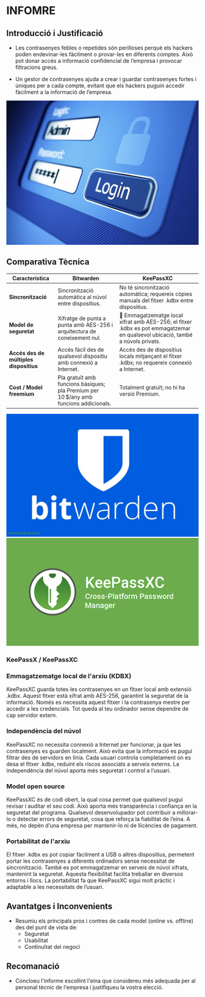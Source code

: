 # INFOMRE

## Introducció i Justificació
- Les contrasenyes febles o repetides són perilloses perquè els hackers poden endevinar-les fàcilment o provar-les en diferents comptes. Això pot donar accés a informació confidencial de l’empresa i provocar filtracions greus.

- Un gestor de contrasenyes ajuda a crear i guardar contrasenyes fortes i úniques per a cada compte, evitant que els hackers puguin accedir fàcilment a la informació de l’empresa.

![Inicio de sesion](img/informe_img/image1.png)

## Comparativa Tècnica
| Característica              | **Bitwarden** | **KeePassXC** |
|-----------------------------|---------------|---------------|
| **Sincronització**          | Sincronització automàtica al núvol entre dispositius. | No té sincronització automàtica; requereix còpies manuals del fitxer .kdbx entre dispositius. |
| **Model de seguretat**      | Xifratge de punta a punta amb AES-256 i arquitectura de coneixement nul. | 🔐 Emmagatzematge local xifrat amb AES-256; el fitxer .kdbx es pot emmagatzemar en qualsevol ubicació, també a núvols privats. |
| **Accés des de múltiples dispositius** | Accés fàcil des de qualsevol dispositiu amb connexió a Internet. | Accés des de dispositius locals mitjançant el fitxer .kdbx; no requereix connexió a Internet. |
| **Cost / Model freemium**   | Pla gratuït amb funcions bàsiques; pla Premium per 10 $/any amb funcions addicionals. | Totalment gratuït; no hi ha versió Premium. |

![Bitwarden](img/informe_img/image2.png) 
![Inicio de sesion](img/informe_img/image3.png)
### KeePassX / KeePassXC
### Emmagatzematge local de l'arxiu (KDBX)
KeePassXC guarda totes les contrasenyes en un fitxer local amb extensió .kdbx. Aquest fitxer està xifrat amb AES-256, garantint la seguretat de la informació. Només es necessita aquest fitxer i la contrasenya mestre per accedir a les credencials. Tot queda al teu ordinador sense dependre de cap servidor extern.

### Independència del núvol
KeePassXC no necessita connexió a Internet per funcionar, ja que les contrasenyes es guarden localment. Això evita que la informació es pugui filtrar des de servidors en línia. Cada usuari controla completament on es desa el fitxer .kdbx, reduint els riscos associats a serveis externs. La independència del núvol aporta més seguretat i control a l’usuari.

### Model open source
KeePassXC és de codi obert, la qual cosa permet que qualsevol pugui revisar i auditar el seu codi. Això aporta més transparència i confiança en la seguretat del programa. Qualsevol desenvolupador pot contribuir a millorar-lo o detectar errors de seguretat, cosa que reforça la fiabilitat de l’eina. A més, no depèn d’una empresa per mantenir-lo ni de llicències de pagament.

### Portabilitat de l'arxiu
El fitxer .kdbx es pot copiar fàcilment a USB o altres dispositius, permetent portar les contrasenyes a diferents ordinadors sense necessitat de sincronització. També es pot emmagatzemar en serveis de núvol xifrats, mantenint la seguretat. Aquesta flexibilitat facilita treballar en diversos entorns i llocs. La portabilitat fa que KeePassXC sigui molt pràctic i adaptable a les necessitats de l’usuari.


## Avantatges i Inconvenients
- Resumiu els principals pros i contres de cada model (online vs. offline) des del punt de vista de:
  - Seguretat
  - Usabilitat
  - Continuïtat del negoci

## Recomanació
- Concloeu l'informe escollint l'eina que considereu més adequada per al personal tècnic de l'empresa i justifiqueu la vostra elecció.

